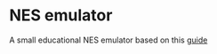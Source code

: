 # NES emulator

A small educational NES emulator based on this [guide](https://bugzmanov.github.io/nes_ebook/chapter_3_2.html)
